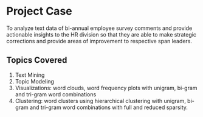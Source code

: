 # Project Case
To analyze text data of bi-annual employee survey comments and provide actionable insights to the HR division so that they are able to make strategic corrections and provide areas of improvement to respective span leaders. 

## Topics Covered
1. Text Mining
2. Topic Modeling
3. Visualizations: word clouds, word frequency plots with unigram, bi-gram and tri-gram word combinations
4. Clustering: word clusters using hierarchical clustering with unigram, bi-gram and tri-gram word combinations with full and reduced sparsity.
